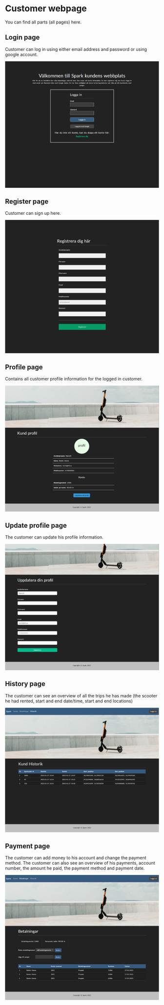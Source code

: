 # Customer webpage

You can find all parts (all pages) here.

## Login page

Customer can log in using either email address and password or using google account.

![Login page](homePage.png)


## Register page

Customer can sign up here.

![register page](registerPage.png)


## Profile page

Contains all customer profile information for the logged in customer.

![Profile page](profilePage.png)


## Update profile page

The customer can update his profile information.

![Profile page](updateProfilePage.png)


## History page

The customer can see an overview of all the trips he has made (the scooter he had rented, start and end date/time, start and end locations)

![History page](historyPage.png)


## Payment page

The customer can add money to his account and change the payment method. The customer can also see an overview of his payments, account number, the amount he paid, the payment method and payment date.

![Payment page](paymentPage.png)